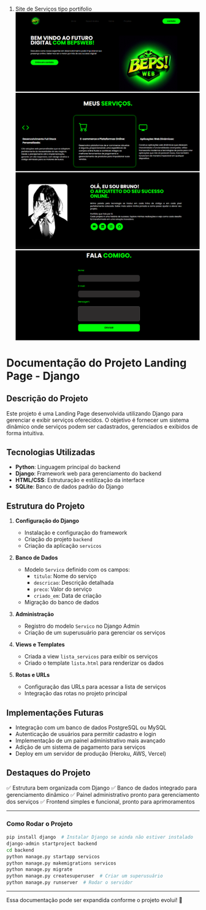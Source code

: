 1. Site de Serviços tipo portifolio
![imagem_principal](/assets/img/1.png)
![menu](/assets/img/menu.png)
![sobre](/assets/img/sobre.png)
![contato-me](/assets/img/5.png)

# Documentação do Projeto Landing Page - Django

## Descrição do Projeto
Este projeto é uma Landing Page desenvolvida utilizando Django para gerenciar e exibir serviços oferecidos. O objetivo é fornecer um sistema dinâmico onde serviços podem ser cadastrados, gerenciados e exibidos de forma intuitiva.

## Tecnologias Utilizadas
- **Python**: Linguagem principal do backend
- **Django**: Framework web para gerenciamento do backend
- **HTML/CSS**: Estruturação e estilização da interface
- **SQLite**: Banco de dados padrão do Django

## Estrutura do Projeto
1. **Configuração do Django**
   - Instalação e configuração do framework
   - Criação do projeto `backend`
   - Criação da aplicação `servicos`

2. **Banco de Dados**
   - Modelo `Servico` definido com os campos:
     - `titulo`: Nome do serviço
     - `descricao`: Descrição detalhada
     - `preco`: Valor do serviço
     - `criado_em`: Data de criação
   - Migração do banco de dados

3. **Administração**
   - Registro do modelo `Servico` no Django Admin
   - Criação de um superusuário para gerenciar os serviços

4. **Views e Templates**
   - Criada a view `lista_servicos` para exibir os serviços
   - Criado o template `lista.html` para renderizar os dados

5. **Rotas e URLs**
   - Configuração das URLs para acessar a lista de serviços
   - Integração das rotas no projeto principal

## Implementações Futuras
- Integração com um banco de dados PostgreSQL ou MySQL
- Autenticação de usuários para permitir cadastro e login
- Implementação de um painel administrativo mais avançado
- Adição de um sistema de pagamento para serviços
- Deploy em um servidor de produção (Heroku, AWS, Vercel)

## Destaques do Projeto
✅ Estrutura bem organizada com Django
✅ Banco de dados integrado para gerenciamento dinâmico
✅ Painel administrativo pronto para gerenciamento dos serviços
✅ Frontend simples e funcional, pronto para aprimoramentos

---
### Como Rodar o Projeto
```bash
pip install django  # Instalar Django se ainda não estiver instalado
django-admin startproject backend
cd backend
python manage.py startapp servicos
python manage.py makemigrations servicos
python manage.py migrate
python manage.py createsuperuser  # Criar um superusuário
python manage.py runserver  # Rodar o servidor
```
---
Essa documentação pode ser expandida conforme o projeto evolui! 🚀

